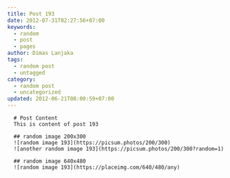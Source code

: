 ```yaml
---
title: Post 193
date: 2012-07-31T02:27:56+07:00
keywords:
  - random
  - post
  - pages
author: Dimas Lanjaka
tags:
  - random post
  - untagged
category:
  - random post
  - uncategorized
updated: 2012-06-21T08:00:59+07:00
---
```


      # Post Content
      This is content of post 193

      ## random image 200x300
      ![random image 193](https://picsum.photos/200/300)
      ![another random image 193](https://picsum.photos/200/300?random=1)

      ## random image 640x480
      ![random image 193](https://placeimg.com/640/480/any)
      